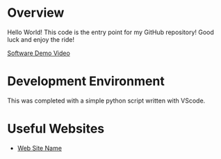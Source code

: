 # Overview

Hello World! This code is the entry point for my GitHub repository! Good luck and enjoy the ride!

[Software Demo Video](https://youtu.be/23CLPdxDD3A)

# Development Environment

This was completed with a simple python script written with VScode.

# Useful Websites

- [Web Site Name](https://www.python.org)
